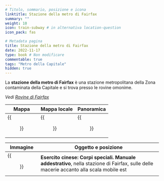 ```yaml
---
# Titolo, sommario, posizione e icona
linktitle: Stazione della metro di Fairfax
summary: ""
weight: 10
icon: train-subway # in alternativa location-question
icon_pack: fas

# Metadata pagina
title: Stazione della metro di Fairfax
date: 2022-11-17
type: book # Non modificare
commentable: true
tags: "Metro della Capitale"
hidden: true
---
```



<div class="fo3">

La **stazione della metro di Fairfax** è una stazione metropolitana della Zona contaminata della Capitale e si trova presso le rovine omonime.

*Vedi  [Rovine di Fairfax](../rovine-di-fairfax)*

| Mappa | Mappa locale | Panoramica |
| ----- | ------------ | ---------- |
| {{<figure src="fo3/Fairfax_Ruins_loc.webp">}}  | {{<figure src="fo3/Fairfax_Ruins_metro_loc.webp">}}  |  {{<figure src="fo3/Fairfax_Metro_exterior.webp">}} |

| Immagine | Oggetto e posizione |
| -------- | ------------------- |
| {{<figure src="fo3/FO3_CA_SOTM_Fairfax_metro.webp">}}   | **Esercito cinese: Corpi speciali. Manuale addestrativo**, nella stazione di Fairfax, sulle delle macerie accanto alla scala mobile est  |


</div>